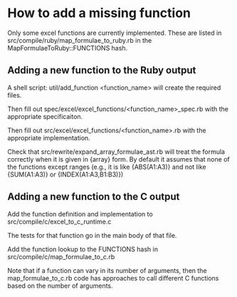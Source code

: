 # How to add a missing function

Only some excel functions are currently implemented. These are listed in src/compile/ruby/map_formulae_to_ruby.rb in the MapFormulaeToRuby::FUNCTIONS hash.

## Adding a new function to the Ruby output

A shell script: util/add_function <function_name> will create the required files. 

Then fill out spec/excel/excel_functions/<function_name>_spec.rb with the appropriate specificaiton.

Then fill out src/excel/excel_functions/<function_name>.rb with the appropriate implementation.

Check that src/rewrite/expand_array_formulae_ast.rb will treat the formula correctly when it is given in {array} form. By default it assumes that none of the functions except ranges (e.g., it is like {ABS(A1:A3)} and not like {SUM(A1:A3)} or {INDEX(A1:A3,B1:B3)})

## Adding a new function to the C output

Add the function definition and implementation to src/compile/c/excel_to_c_runtime.c

The tests for that function go in the main body of that file.

Add the function lookup to the FUNCTIONS hash in src/compile/c/map_formulae_to_c.rb

Note that if a function can vary in its number of arguments, then the map_formulae_to_c.rb code has approaches to call different C functions based on the number of arguments. 
